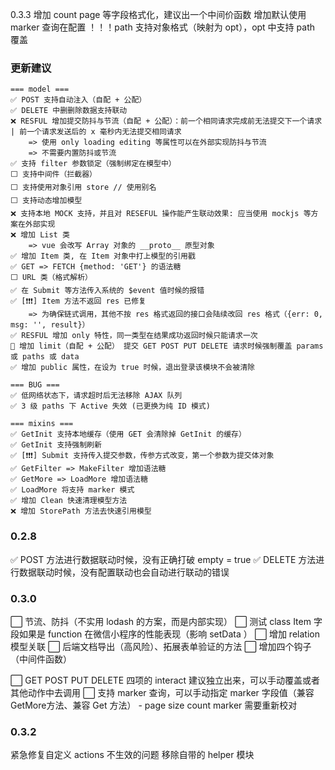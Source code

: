 0.3.3
    增加 count page 等字段格式化，建议出一个中间价函数
    增加默认使用 marker 查询在配置
    ！！！path 支持对象格式（映射为 opt），opt 中支持 path 覆盖

### 更新建议
```shell
=== model ===
✅ POST 支持自动注入（自配 + 公配）
✅ DELETE 中删删除数据支持联动
❌ RESFUL 增加提交防抖与节流（自配 + 公配）：前一个相同请求完成前无法提交下一个请求 | 前一个请求发送后的 x 毫秒内无法提交相同请求
    => 使用 only loading editing 等属性可以在外部实现防抖与节流
    => 不需要内置防抖或节流
✅ 支持 filter 参数锁定（强制绑定在模型中）
⬜ 支持中间件（拦截器）
⬜ 支持使用对象引用 store // 使用别名
⬜ 支持动态增加模型
❌ 支持本地 MOCK 支持，并且对 RESEFUL 操作能产生联动效果: 应当使用 mockjs 等方案在外部实现
❌ 增加 List 类
    => vue 会改写 Array 对象的 __proto__ 原型对象
✅ 增加 Item 类, 在 Item 对象中打上模型的引用戳
✅ GET => FETCH {method: 'GET'} 的语法糖
⬜ URL 类（格式解析）
✅ 在 Submit 等方法传入系统的 $event 值时候的报错
✅ [❗❗❗] Item 方法不返回 res 已修复
    => 为确保链式调用，其他不按 res 格式返回的接口会陆续改回 res 格式（{err: 0, msg: '', result}）
✅ RESFUL 增加 only 特性，同一类型在结果成功返回时候只能请求一次
🔶 增加 limit（自配 + 公配） 提交 GET POST PUT DELETE 请求时候强制覆盖 params 或 paths 或 data
✅ 增加 public 属性，在设为 true 时候，退出登录该模块不会被清除

=== BUG ===
✅ 低网络状态下，请求超时后无法移除 AJAX 队列
✅ 3 级 paths 下 Active 失效 (已更换为纯 ID 模式)

=== mixins ===
✅ GetInit 支持本地缓存（使用 GET 会清除掉 GetInit 的缓存）
✅ GetInit 支持强制刷新
✅ [❗❗❗] Submit 支持传入提交参数，传参方式改变，第一个参数为提交体对象
✅ GetFilter => MakeFilter 增加语法糖
✅ GetMore => LoadMore 增加语法糖
✅ LoadMore 将支持 marker 模式
✅ 增加 Clean 快速清理模型方法
❌ 增加 StorePath 方法去快速引用模型
```
### 0.2.8
✅  POST 方法进行数据联动时候，没有正确打破 empty = true
✅  DELETE 方法进行数据联动时候，没有配置联动也会自动进行联动的错误

### 0.3.0
⬜  节流、防抖（不实用 lodash 的方案，而是内部实现）
⬜  测试 class Item 字段如果是 function 在微信小程序的性能表现（影响 setData ）
⬜  增加 relation 模型关联
⬜  后端文档导出（高风险）、拓展表单验证的方法
⬜  增加四个钩子（中间件函数）

⬜  GET POST PUT DELETE 四项的 interact 建议独立出来，可以手动覆盖或者其他动作中去调用
⬜  支持 marker 查询，可以手动指定 marker 字段值（兼容GetMore方法、兼容 Get 方法）
    - page size count marker 需要重新校对

### 0.3.2

紧急修复自定义 actions 不生效的问题
移除自带的 helper 模块